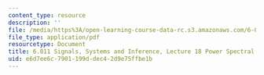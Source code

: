 ```yaml
---
content_type: resource
description: ''
file: /media/https%3A/open-learning-course-data-rc.s3.amazonaws.com/6-011-signals-systems-and-inference-spring-2018/e6d7ee6c7901199ddec42d9e75ffbe1b_MIT6_011S18lec18.pdf
file_type: application/pdf
resourcetype: Document
title: 6.011 Signals, Systems and Inference, Lecture 18 Power Spectral Density
uid: e6d7ee6c-7901-199d-dec4-2d9e75ffbe1b
---
```

